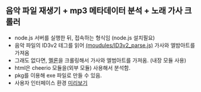 ## 음악 파일 재생기 + mp3 메타데이터 분석 + 노래 가사 크롤러

- node.js 서버를 실행한 뒤, 접속하는 형식임 (node.js 설치필요)
- 음악 파일의 ID3v2 테그를 읽어 [(moudules/ID3v2_parse.js)](https://esctabcapslock.github.io/jsmusicplayer/moudules/ID3v2_parse.js) 가사와 엘밤아트를 가져옴
- 그래도 없다면, [멜론](https://www.melon.com)을 크롤링해서 가사와 엘범아트를 가져옴. (내장 모듈 사용)
- html은 cheerio 모듈을(외부 모듈) 사용해서 분석함.
- pkg를 이용해 exe 파일로 만들 수 있음.
- 사용자 인터페이스 환경 [미리보기](https://esctabcapslock.github.io/jsmusicplayer/assets/)
